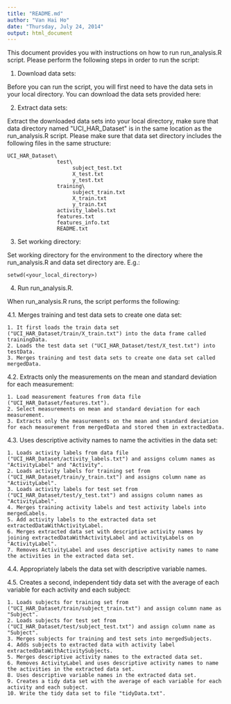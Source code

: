 ```yaml
---
title: "README.md"
author: "Van Hai Ho"
date: "Thursday, July 24, 2014"
output: html_document
---
```


This document provides you with instructions on how to run run_analysis.R script. Please perform the following steps in order to run the script:

1. Download data sets:

Before you can run the script, you will first need to have the data sets in your local directory. You can download the data sets provided here:

2. Extract data sets:

Extract the downloaded data sets into your local directory, make sure that data directory named "UCI_HAR_Dataset" is in the same location as the run_analysis.R script. Please make sure that data set directory includes the following files in the same structure:

```
UCI_HAR_Dataset\
                test\
                     subject_test.txt
                     X_test.txt
                     y_test.txt
                training\
                     subject_train.txt
                     X_train.txt
                     y_train.txt
                activity_labels.txt
                features.txt
                features_info.txt
                README.txt
```

3. Set working directory:

Set working directory for the environment to the directory where the run_analysis.R and data set directory are. E.g.:

```
setwd(<your_local_directory>)
```

4. Run run_analysis.R.

When run_analysis.R runs, the script performs the following:
  
  4.1. Merges training and test data sets to create one data set:
  
    1. It first loads the train data set ("UCI_HAR_Dataset/train/X_train.txt") into the data frame called trainingData.
    2. Loads the test data set ("UCI_HAR_Dataset/test/X_test.txt") into testData.
    3. Merges training and test data sets to create one data set called mergedData.
    
  4.2. Extracts only the measurements on the mean and standard deviation for each measurement:
    
    1. Load measurement features from data file ("UCI_HAR_Dataset/features.txt").
    2. Select measurements on mean and standard deviation for each measurement.
    3. Extracts only the measurements on the mean and standard deviation for each measurement from mergedData and stored them in extractedData. 
    
  4.3. Uses descriptive activity names to name the activities in the data set:
    
    1. Loads activity labels from data file ("UCI_HAR_Dataset/activity_labels.txt") and assigns column names as "ActivityLabel" and "Activity".
    2. Loads activity labels for training set from ("UCI_HAR_Dataset/train/y_train.txt") and assigns column name as "ActivityLabel".
    3. Loads activity labels for test set from ("UCI_HAR_Dataset/test/y_test.txt") and assigns column names as "ActivityLabel".
    4. Merges training activity labels and test activity labels into mergedLabels.
    5. Add activity labels to the extracted data set extractedDataWithActivityLabel.
    6. Merges extracted data set with descriptive activity names by joining extractedDataWithActivityLabel and activityLabels on "ActivityLabel".
    7. Removes ActivityLabel and uses descriptive activity names to name the activities in the extracted data set.

  4.4. Appropriately labels the data set with descriptive variable names.
    
  4.5. Creates a second, independent tidy data set with the average of each variable for each activity and each subject:
    
    1. Loads subjects for training set from ("UCI_HAR_Dataset/train/subject_train.txt") and assign column name as "Subject".
    2. Loads subjects for test set from ("UCI_HAR_Dataset/test/subject_test.txt") and assign column name as "Subject".
    3. Merges subjects for training and test sets into mergedSubjects.
    4. Adds subjects to extracted data with activity label extractedDataWithActivitySubjects.
    5. Merges descriptive activity names to the extracted data set.
    6. Removes ActivityLabel and uses descriptive activity names to name the activities in the extracted data set.
    8. Uses descriptive variable names in the extracted data set.
    9. Creates a tidy data set with the average of each variable for each activity and each subject. 
    10. Write the tidy data set to file "tidyData.txt".


